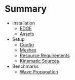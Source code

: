 # Summary

* Installation
  * [EDGE](chapters/install/edge.md)
  * [Assets](chapters/install/assets.md)
* Setup
  * [Config](chapters/setup/config.md)
  * [Meshes](chapters/setup/meshes.md)
  * [Resource Requirements](chapters/setup/seismic/resources.md)
  * [Kinematic Sources](chapters/setup/seismic/kinematic.md)
* Benchmarks
  * [Wave Propagation](chapters/bench/seismic/wp.md)

